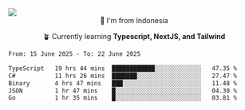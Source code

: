 
<img align = "center" src="https://readme-typing-svg.herokuapp.com?font=Fira+Code&size=25&pause=1000&color=00F713&center=true&vCenter=true&random=false&width=850&height=70&lines=Hi+There+%F0%9F%91%8B%2C+Im+Julian+Caesar;"/>
<br>

<div align = "center">
  📌 I'm from Indonesia
  
  🪴 Currently learning **Typescript, NextJS, and Tailwind**
</div>

<!--START_SECTION:waka-->

```txt
From: 15 June 2025 - To: 22 June 2025

TypeScript   19 hrs 44 mins  ████████████░░░░░░░░░░░░░   47.35 %
C#           11 hrs 26 mins  ███████░░░░░░░░░░░░░░░░░░   27.47 %
Binary       4 hrs 47 mins   ███░░░░░░░░░░░░░░░░░░░░░░   11.48 %
JSON         1 hr 47 mins    █░░░░░░░░░░░░░░░░░░░░░░░░   04.30 %
Go           1 hr 35 mins    █░░░░░░░░░░░░░░░░░░░░░░░░   03.81 %
```

<!--END_SECTION:waka-->
